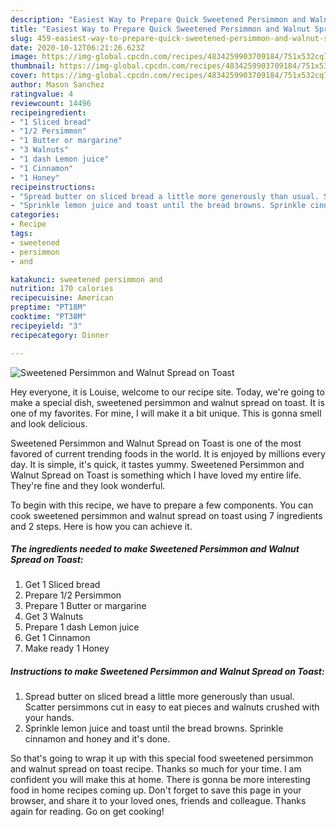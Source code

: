```yaml
---
description: "Easiest Way to Prepare Quick Sweetened Persimmon and Walnut Spread on Toast"
title: "Easiest Way to Prepare Quick Sweetened Persimmon and Walnut Spread on Toast"
slug: 459-easiest-way-to-prepare-quick-sweetened-persimmon-and-walnut-spread-on-toast
date: 2020-10-12T06:21:26.623Z
image: https://img-global.cpcdn.com/recipes/4834259903709184/751x532cq70/sweetened-persimmon-and-walnut-spread-on-toast-recipe-main-photo.jpg
thumbnail: https://img-global.cpcdn.com/recipes/4834259903709184/751x532cq70/sweetened-persimmon-and-walnut-spread-on-toast-recipe-main-photo.jpg
cover: https://img-global.cpcdn.com/recipes/4834259903709184/751x532cq70/sweetened-persimmon-and-walnut-spread-on-toast-recipe-main-photo.jpg
author: Mason Sanchez
ratingvalue: 4
reviewcount: 14496
recipeingredient:
- "1 Sliced bread"
- "1/2 Persimmon"
- "1 Butter or margarine"
- "3 Walnuts"
- "1 dash Lemon juice"
- "1 Cinnamon"
- "1 Honey"
recipeinstructions:
- "Spread butter on sliced bread a little more generously than usual. Scatter persimmons cut in easy to eat pieces and walnuts crushed with your hands."
- "Sprinkle lemon juice and toast until the bread browns. Sprinkle cinnamon and honey and it&#39;s done."
categories:
- Recipe
tags:
- sweetened
- persimmon
- and

katakunci: sweetened persimmon and 
nutrition: 170 calories
recipecuisine: American
preptime: "PT18M"
cooktime: "PT38M"
recipeyield: "3"
recipecategory: Dinner

---
```



![Sweetened Persimmon and Walnut Spread on Toast](https://img-global.cpcdn.com/recipes/4834259903709184/751x532cq70/sweetened-persimmon-and-walnut-spread-on-toast-recipe-main-photo.jpg)

Hey everyone, it is Louise, welcome to our recipe site. Today, we're going to make a special dish, sweetened persimmon and walnut spread on toast. It is one of my favorites. For mine, I will make it a bit unique. This is gonna smell and look delicious.

Sweetened Persimmon and Walnut Spread on Toast is one of the most favored of current trending foods in the world. It is enjoyed by millions every day. It is simple, it's quick, it tastes yummy. Sweetened Persimmon and Walnut Spread on Toast is something which I have loved my entire life. They're fine and they look wonderful.




To begin with this recipe, we have to prepare a few components. You can cook sweetened persimmon and walnut spread on toast using 7 ingredients and 2 steps. Here is how you can achieve it.

<!--inarticleads1-->

##### The ingredients needed to make Sweetened Persimmon and Walnut Spread on Toast:

1. Get 1 Sliced bread
1. Prepare 1/2 Persimmon
1. Prepare 1 Butter or margarine
1. Get 3 Walnuts
1. Prepare 1 dash Lemon juice
1. Get 1 Cinnamon
1. Make ready 1 Honey




<!--inarticleads2-->

##### Instructions to make Sweetened Persimmon and Walnut Spread on Toast:

1. Spread butter on sliced bread a little more generously than usual. Scatter persimmons cut in easy to eat pieces and walnuts crushed with your hands.
1. Sprinkle lemon juice and toast until the bread browns. Sprinkle cinnamon and honey and it&#39;s done.




So that's going to wrap it up with this special food sweetened persimmon and walnut spread on toast recipe. Thanks so much for your time. I am confident you will make this at home. There is gonna be more interesting food in home recipes coming up. Don't forget to save this page in your browser, and share it to your loved ones, friends and colleague. Thanks again for reading. Go on get cooking!
